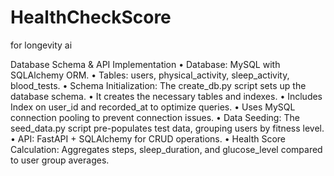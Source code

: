 # HealthCheckScore
for longevity ai

Database Schema & API Implementation
	•	Database: MySQL with SQLAlchemy ORM.
	•	Tables: users, physical_activity, sleep_activity, blood_tests.
	•	Schema Initialization: The create_db.py script sets up the database schema.
	•	It creates the necessary tables and indexes.
	•	Includes Index on user_id and recorded_at to optimize queries.
	•	Uses MySQL connection pooling to prevent connection issues.
	•	Data Seeding: The seed_data.py script pre-populates test data, grouping users by fitness level.
	•	API: FastAPI + SQLAlchemy for CRUD operations.
	•	Health Score Calculation: Aggregates steps, sleep_duration, and glucose_level compared to user group averages.
